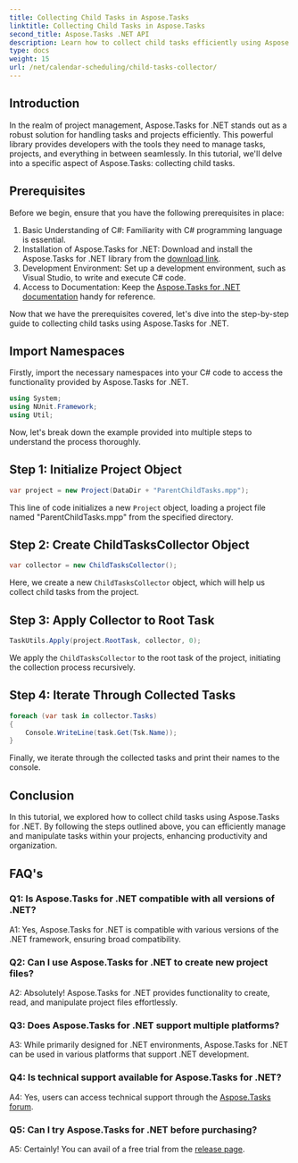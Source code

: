 ```yaml
---
title: Collecting Child Tasks in Aspose.Tasks
linktitle: Collecting Child Tasks in Aspose.Tasks
second_title: Aspose.Tasks .NET API
description: Learn how to collect child tasks efficiently using Aspose.Tasks for .NET. Improve project management in your .NET applications.
type: docs
weight: 15
url: /net/calendar-scheduling/child-tasks-collector/
---
```

## Introduction

In the realm of project management, Aspose.Tasks for .NET stands out as a robust solution for handling tasks and projects efficiently. This powerful library provides developers with the tools they need to manage tasks, projects, and everything in between seamlessly. In this tutorial, we'll delve into a specific aspect of Aspose.Tasks: collecting child tasks.

## Prerequisites

Before we begin, ensure that you have the following prerequisites in place:

1. Basic Understanding of C#: Familiarity with C# programming language is essential.
2. Installation of Aspose.Tasks for .NET: Download and install the Aspose.Tasks for .NET library from the [download link](https://releases.aspose.com/tasks/net/).
3. Development Environment: Set up a development environment, such as Visual Studio, to write and execute C# code.
4. Access to Documentation: Keep the [Aspose.Tasks for .NET documentation](https://reference.aspose.com/tasks/net/) handy for reference.

Now that we have the prerequisites covered, let's dive into the step-by-step guide to collecting child tasks using Aspose.Tasks for .NET.

## Import Namespaces

Firstly, import the necessary namespaces into your C# code to access the functionality provided by Aspose.Tasks for .NET.

```csharp
using System;
using NUnit.Framework;
using Util;

```

Now, let's break down the example provided into multiple steps to understand the process thoroughly.

## Step 1: Initialize Project Object

```csharp
var project = new Project(DataDir + "ParentChildTasks.mpp");
```

This line of code initializes a new `Project` object, loading a project file named "ParentChildTasks.mpp" from the specified directory.

## Step 2: Create ChildTasksCollector Object

```csharp
var collector = new ChildTasksCollector();
```

Here, we create a new `ChildTasksCollector` object, which will help us collect child tasks from the project.

## Step 3: Apply Collector to Root Task

```csharp
TaskUtils.Apply(project.RootTask, collector, 0);
```

We apply the `ChildTasksCollector` to the root task of the project, initiating the collection process recursively.

## Step 4: Iterate Through Collected Tasks

```csharp
foreach (var task in collector.Tasks)
{
    Console.WriteLine(task.Get(Tsk.Name));
}
```

Finally, we iterate through the collected tasks and print their names to the console.

## Conclusion

In this tutorial, we explored how to collect child tasks using Aspose.Tasks for .NET. By following the steps outlined above, you can efficiently manage and manipulate tasks within your projects, enhancing productivity and organization.

## FAQ's

### Q1: Is Aspose.Tasks for .NET compatible with all versions of .NET?

A1: Yes, Aspose.Tasks for .NET is compatible with various versions of the .NET framework, ensuring broad compatibility.

### Q2: Can I use Aspose.Tasks for .NET to create new project files?

A2: Absolutely! Aspose.Tasks for .NET provides functionality to create, read, and manipulate project files effortlessly.

### Q3: Does Aspose.Tasks for .NET support multiple platforms?

A3: While primarily designed for .NET environments, Aspose.Tasks for .NET can be used in various platforms that support .NET development.

### Q4: Is technical support available for Aspose.Tasks for .NET?

A4: Yes, users can access technical support through the [Aspose.Tasks forum](https://forum.aspose.com/c/tasks/15).

### Q5: Can I try Aspose.Tasks for .NET before purchasing?

A5: Certainly! You can avail of a free trial from the [release page](https://releases.aspose.com/).
